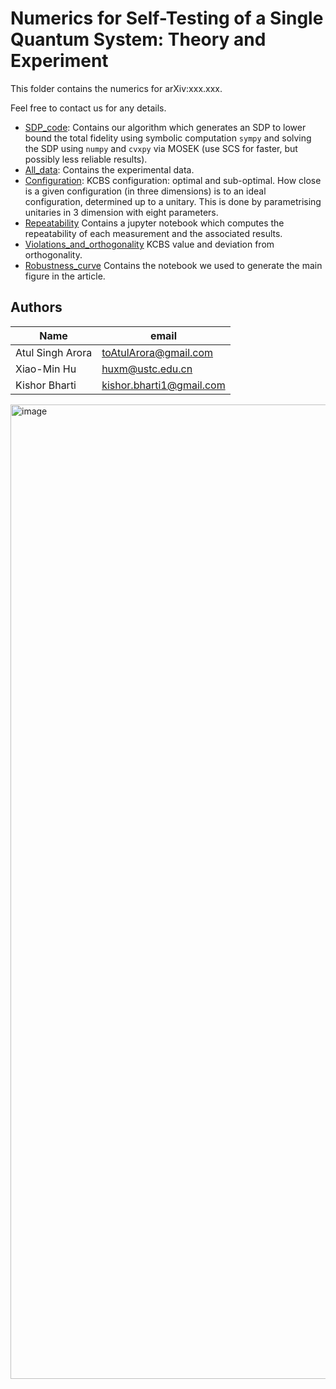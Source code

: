 # Numerics for Self-Testing of a Single Quantum System: Theory and Experiment

This folder contains the numerics for arXiv:xxx.xxx. 

Feel free to contact us for any details.

* [SDP_code](SDP_code): Contains our algorithm which generates an SDP to lower bound the total fidelity using symbolic computation ```sympy``` and solving the SDP using ```numpy``` and ```cvxpy``` via MOSEK (use SCS for faster, but possibly less reliable results).
* [All_data](All_data): Contains the experimental data.
* [Configuration](Configuration): KCBS configuration: optimal and sub-optimal. How close is a given configuration (in three dimensions) is to an ideal configuration, determined up to a unitary. This is done by parametrising unitaries in 3 dimension with eight parameters.
* [Repeatability](Repeatability) Contains a jupyter notebook which computes the repeatability of each measurement and the associated results.
* [Violations_and_orthogonality](Violations_and_orthogonality) KCBS value and deviation from orthogonality.
* [Robustness_curve](Robustness_curve) Contains the notebook we used to generate the main figure in the article.


## Authors

| Name | email |
|-|-|
| Atul Singh Arora | toAtulArora@gmail.com |
| Xiao-Min Hu | huxm@ustc.edu.cn |
| Kishor Bharti | kishor.bharti1@gmail.com |

<img width="1559" alt="image" src="https://user-images.githubusercontent.com/2003122/155685309-0ab4aa98-529a-4860-aadd-d0f3f72356b8.png">
